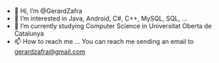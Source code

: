 - 👋 Hi, I’m @GerardZafra
- 👀 I’m interested in Java, Android, C#, C++, MySQL, SQL, ...
- 🌱 I’m currently studying Computer Science in Universitat Oberta de Catalunya
- 📫 How to reach me ... You can reach me sending an email to gerardzafra@gmail.com

<!---
GerardZafra/GerardZafra is a ✨ special ✨ repository because its `README.md` (this file) appears on your GitHub profile.
You can click the Preview link to take a look at your changes.
--->
